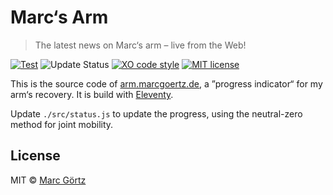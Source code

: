 # Marc‘s Arm

> The latest news on Marc‘s arm – live from the Web!

[![Test](https://github.com/Dreamseer/arm-status/actions/workflows/test.yml/badge.svg)](https://github.com/Dreamseer/arm-status/actions/workflows/test.yml)
![Update Status](https://img.shields.io/david/dev/dreamseer/arm-status.svg)
[![XO code style](https://img.shields.io/badge/code_style-XO-5ed9c7.svg)](https://github.com/sindresorhus/xo)
[![MIT license](https://img.shields.io/github/license/dreamseer/arm-status.svg)](https://github.com/Dreamseer/arm-status/blob/main/LICENSE.md)

This is the source code of
[arm.marcgoertz.de](https://arm.marcgoertz.de/), a ”progress
indicator“ for my arm‘s recovery. It is build with
[Eleventy](https://www.11ty.dev/).

Update `./src/status.js` to update the progress, using the
neutral-zero method for joint mobility.

## License

MIT © [Marc Görtz](https://marcgoertz.de/)
